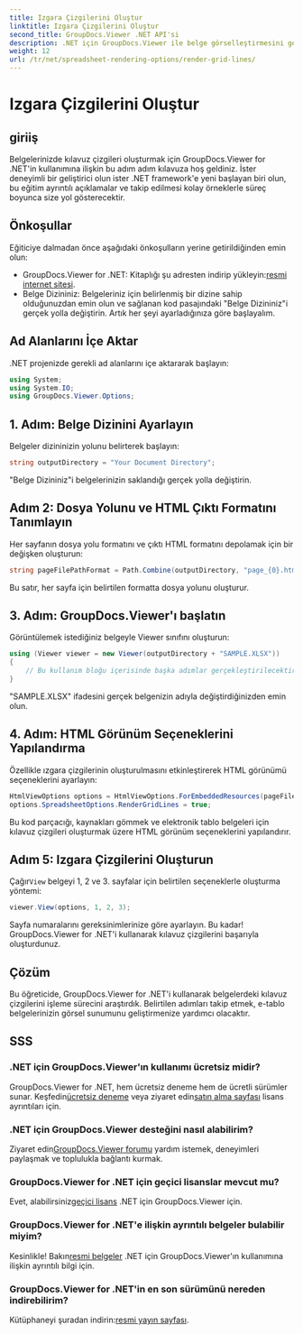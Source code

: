 ```yaml
---
title: Izgara Çizgilerini Oluştur
linktitle: Izgara Çizgilerini Oluştur
second_title: GroupDocs.Viewer .NET API'si
description: .NET için GroupDocs.Viewer ile belge görselleştirmesini geliştirin. Izgara çizgilerini zahmetsizce oluşturun. Ücretsiz denemeyi şimdi deneyin! #GrupDocs #Görüntüleyici
weight: 12
url: /tr/net/spreadsheet-rendering-options/render-grid-lines/
---
```


# Izgara Çizgilerini Oluştur

## giriiş
Belgelerinizde kılavuz çizgileri oluşturmak için GroupDocs.Viewer for .NET'in kullanımına ilişkin bu adım adım kılavuza hoş geldiniz. İster deneyimli bir geliştirici olun ister .NET framework'e yeni başlayan biri olun, bu eğitim ayrıntılı açıklamalar ve takip edilmesi kolay örneklerle süreç boyunca size yol gösterecektir.
## Önkoşullar
Eğiticiye dalmadan önce aşağıdaki önkoşulların yerine getirildiğinden emin olun:
-  GroupDocs.Viewer for .NET: Kitaplığı şu adresten indirip yükleyin:[resmi internet sitesi](https://releases.groupdocs.com/viewer/net/).
- Belge Dizininiz: Belgeleriniz için belirlenmiş bir dizine sahip olduğunuzdan emin olun ve sağlanan kod pasajındaki "Belge Dizininiz"i gerçek yolla değiştirin.
Artık her şeyi ayarladığınıza göre başlayalım.
## Ad Alanlarını İçe Aktar
.NET projenizde gerekli ad alanlarını içe aktararak başlayın:
```csharp
using System;
using System.IO;
using GroupDocs.Viewer.Options;
```
## 1. Adım: Belge Dizinini Ayarlayın
Belgeler dizininizin yolunu belirterek başlayın:
```csharp
string outputDirectory = "Your Document Directory";
```
"Belge Dizininiz"i belgelerinizin saklandığı gerçek yolla değiştirin.
## Adım 2: Dosya Yolunu ve HTML Çıktı Formatını Tanımlayın
Her sayfanın dosya yolu formatını ve çıktı HTML formatını depolamak için bir değişken oluşturun:
```csharp
string pageFilePathFormat = Path.Combine(outputDirectory, "page_{0}.html");
```
Bu satır, her sayfa için belirtilen formatta dosya yolunu oluşturur.
## 3. Adım: GroupDocs.Viewer'ı başlatın
Görüntülemek istediğiniz belgeyle Viewer sınıfını oluşturun:
```csharp
using (Viewer viewer = new Viewer(outputDirectory + "SAMPLE.XLSX"))
{
    // Bu kullanım bloğu içerisinde başka adımlar gerçekleştirilecektir.
}
```
"SAMPLE.XLSX" ifadesini gerçek belgenizin adıyla değiştirdiğinizden emin olun.
## 4. Adım: HTML Görünüm Seçeneklerini Yapılandırma
Özellikle ızgara çizgilerinin oluşturulmasını etkinleştirerek HTML görünümü seçeneklerini ayarlayın:
```csharp
HtmlViewOptions options = HtmlViewOptions.ForEmbeddedResources(pageFilePathFormat);
options.SpreadsheetOptions.RenderGridLines = true;
```
Bu kod parçacığı, kaynakları gömmek ve elektronik tablo belgeleri için kılavuz çizgileri oluşturmak üzere HTML görünüm seçeneklerini yapılandırır.
## Adım 5: Izgara Çizgilerini Oluşturun
 Çağır`View` belgeyi 1, 2 ve 3. sayfalar için belirtilen seçeneklerle oluşturma yöntemi:
```csharp
viewer.View(options, 1, 2, 3);
```
Sayfa numaralarını gereksinimlerinize göre ayarlayın.
Bu kadar! GroupDocs.Viewer for .NET'i kullanarak kılavuz çizgilerini başarıyla oluşturdunuz.
## Çözüm
Bu öğreticide, GroupDocs.Viewer for .NET'i kullanarak belgelerdeki kılavuz çizgilerini işleme sürecini araştırdık. Belirtilen adımları takip etmek, e-tablo belgelerinizin görsel sunumunu geliştirmenize yardımcı olacaktır.
## SSS
### .NET için GroupDocs.Viewer'ın kullanımı ücretsiz midir?
 GroupDocs.Viewer for .NET, hem ücretsiz deneme hem de ücretli sürümler sunar. Keşfedin[ücretsiz deneme](https://releases.groupdocs.com/) veya ziyaret edin[satın alma sayfası](https://purchase.groupdocs.com/buy) lisans ayrıntıları için.
### .NET için GroupDocs.Viewer desteğini nasıl alabilirim?
 Ziyaret edin[GroupDocs.Viewer forumu](https://forum.groupdocs.com/c/viewer/9) yardım istemek, deneyimleri paylaşmak ve toplulukla bağlantı kurmak.
### GroupDocs.Viewer for .NET için geçici lisanslar mevcut mu?
 Evet, alabilirsiniz[geçici lisans](https://purchase.groupdocs.com/temporary-license/) .NET için GroupDocs.Viewer için.
### GroupDocs.Viewer for .NET'e ilişkin ayrıntılı belgeler bulabilir miyim?
 Kesinlikle! Bakın[resmi belgeler](https://tutorials.groupdocs.com/viewer/net/) .NET için GroupDocs.Viewer'ın kullanımına ilişkin ayrıntılı bilgi için.
### GroupDocs.Viewer for .NET'in en son sürümünü nereden indirebilirim?
 Kütüphaneyi şuradan indirin:[resmi yayın sayfası](https://releases.groupdocs.com/viewer/net/).